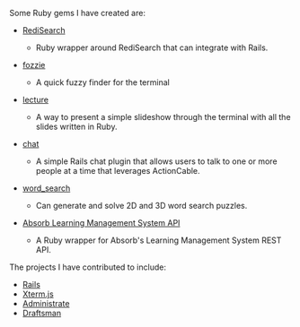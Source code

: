 Some Ruby gems I have created are:

- [RediSearch](https://github.com/npezza93/redi_search)
  - Ruby wrapper around RediSearch that can integrate with Rails.

- [fozzie](https://github.com/npezza93/fozzie)
  - A quick fuzzy finder for the terminal

- [lecture](https://github.com/npezza93/lecture)
  - A way to present a simple slideshow through the terminal with all the slides written in Ruby.

- [chat](https://github.com/npezza93/chat)
  - A simple Rails chat plugin that allows users to talk to one or more people at a time that leverages ActionCable.

- [word_search](https://pezza.co/word_search)
  - Can generate and solve 2D and 3D word search puzzles.

- [Absorb Learning Management System API](https://github.com/npezza93/absorb_api)
  - A Ruby wrapper for Absorb's Learning Management System REST API.

The projects I have contributed to include:

- [Rails](https://github.com/rails/rails)
- [Xterm.js](https://github.com/xterm.js/xterm.js)
- [Administrate](https://github.com/thoughtbot/administrate)
- [Draftsman](https://github.com/liveeditor/draftsman)
